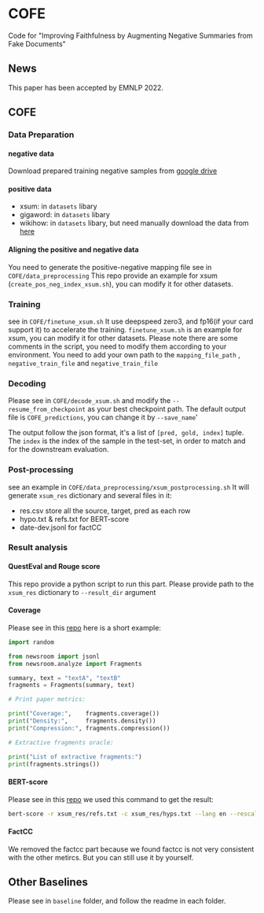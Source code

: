 # COFE

Code for "Improving Faithfulness by Augmenting Negative Summaries from Fake Documents"

## News
This paper has been accepted by EMNLP 2022.

## COFE

### Data Preparation

#### negative data

Download prepared training negative samples from [google drive](https://drive.google.com/drive/folders/1tVxwx21GEBVfVWxU-NXWlRJekBCQyrKw?usp=sharing)

#### positive data

- xsum: in `datasets` libary
- gigaword: in `datasets` libary
- wikihow: in `datasets` libary, but need manually download the data from [here](https://ucsb.app.box.com/s/7yq601ijl1lzvlfu4rjdbbxforzd2oag) 

#### Aligning the positive and negative data
You need to generate the positive-negative mapping file see in `COFE/data_preprocessing`
This repo provide an example for xsum (`create_pos_neg_index_xsum.sh`), you can modify it for other datasets.


### Training

see in `COFE/finetune_xsum.sh`
It use deepspeed zero3, and fp16(if your card support it) to accelerate the training.
`finetune_xsum.sh` is an example for xsum, you can modify it for other datasets.
Please note there are some comments in the script, you need to modify them according to your environment.
You need to add your own path to the ``mapping_file_path`` , ``negative_train_file`` and ``negative_train_file``

### Decoding
Please see in `COFE/decode_xsum.sh` and modify the `--resume_from_checkpoint` as your best checkpoint path.
The default output file is `COFE_predictions`, you can change it by `--save_name`'

The output follow the json format, it's a list of `[pred, gold, index]` tuple. The `index` is the index of the sample in the test-set, in order to match and for the downstream evaluation.

### Post-processing

see an example in `COFE/data_preprocessing/xsum_postprocessing.sh`
It will generate `xsum_res` dictionary and several files in it:
- res.csv store all the source, target, pred as each row
- hypo.txt & refs.txt for BERT-score
- date-dev.jsonl for factCC

### Result analysis
#### QuestEval and Rouge score
This repo provide a python script to run this part.
Please provide path to the `xsum_res` dictionary to `--result_dir` argument 
#### Coverage
Please see in this [repo](https://github.com/lil-lab/newsroom/)
here is a short example:
```python
import random

from newsroom import jsonl
from newsroom.analyze import Fragments

summary, text = "textA", "textB"
fragments = Fragments(summary, text)

# Print paper metrics:

print("Coverage:",    fragments.coverage())
print("Density:",     fragments.density())
print("Compression:", fragments.compression())

# Extractive fragments oracle:

print("List of extractive fragments:")
print(fragments.strings())
```
#### BERT-score
Please see in this [repo](https://github.com/Tiiiger/bert_score)
we used this command to get the result:
```bash
bert-score -r xsum_res/refs.txt -c xsum_res/hyps.txt --lang en --rescale_with_baseline
```

#### FactCC
We removed the factcc part because we found factcc is not very consistent with the other metircs. But you can still use it by yourself.

## Other Baselines
Please see in `baseline` folder, and follow the readme in each folder.
